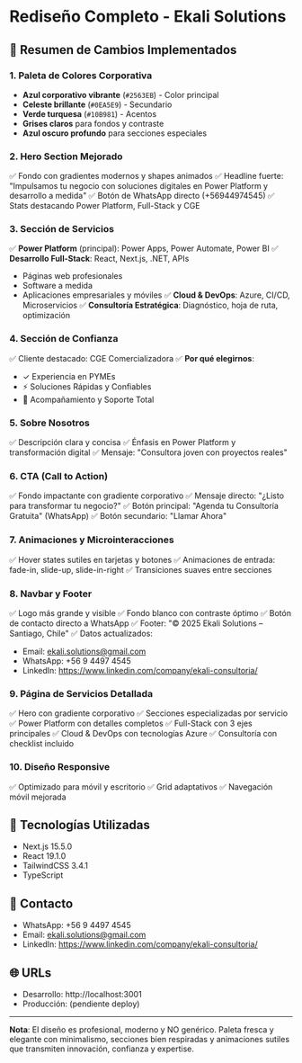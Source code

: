# Rediseño Completo - Ekali Solutions

## 🎨 Resumen de Cambios Implementados

### 1. Paleta de Colores Corporativa
- **Azul corporativo vibrante** (`#2563EB`) - Color principal
- **Celeste brillante** (`#0EA5E9`) - Secundario
- **Verde turquesa** (`#10B981`) - Acentos
- **Grises claros** para fondos y contraste
- **Azul oscuro profundo** para secciones especiales

### 2. Hero Section Mejorado
✅ Fondo con gradientes modernos y shapes animados
✅ Headline fuerte: "Impulsamos tu negocio con soluciones digitales en Power Platform y desarrollo a medida"
✅ Botón de WhatsApp directo (+56944974545)
✅ Stats destacando Power Platform, Full-Stack y CGE

### 3. Sección de Servicios
✅ **Power Platform** (principal): Power Apps, Power Automate, Power BI
✅ **Desarrollo Full-Stack**: React, Next.js, .NET, APIs
- Páginas web profesionales
- Software a medida
- Aplicaciones empresariales y móviles
✅ **Cloud & DevOps**: Azure, CI/CD, Microservicios
✅ **Consultoría Estratégica**: Diagnóstico, hoja de ruta, optimización

### 4. Sección de Confianza
✅ Cliente destacado: CGE Comercializadora
✅ **Por qué elegirnos**:
- ✓ Experiencia en PYMEs
- ⚡ Soluciones Rápidas y Confiables
- 🤝 Acompañamiento y Soporte Total

### 5. Sobre Nosotros
✅ Descripción clara y concisa
✅ Énfasis en Power Platform y transformación digital
✅ Mensaje: "Consultora joven con proyectos reales"

### 6. CTA (Call to Action)
✅ Fondo impactante con gradiente corporativo
✅ Mensaje directo: "¿Listo para transformar tu negocio?"
✅ Botón principal: "Agenda tu Consultoría Gratuita" (WhatsApp)
✅ Botón secundario: "Llamar Ahora"

### 7. Animaciones y Microinteracciones
✅ Hover states sutiles en tarjetas y botones
✅ Animaciones de entrada: fade-in, slide-up, slide-in-right
✅ Transiciones suaves entre secciones

### 8. Navbar y Footer
✅ Logo más grande y visible
✅ Fondo blanco con contraste óptimo
✅ Botón de contacto directo a WhatsApp
✅ Footer: "© 2025 Ekali Solutions – Santiago, Chile"
✅ Datos actualizados:
- Email: ekali.solutions@gmail.com
- WhatsApp: +56 9 4497 4545
- LinkedIn: https://www.linkedin.com/company/ekali-consultoria/

### 9. Página de Servicios Detallada
✅ Hero con gradiente corporativo
✅ Secciones especializadas por servicio
✅ Power Platform con detalles completos
✅ Full-Stack con 3 ejes principales
✅ Cloud & DevOps con tecnologías Azure
✅ Consultoría con checklist incluido

### 10. Diseño Responsive
✅ Optimizado para móvil y escritorio
✅ Grid adaptativos
✅ Navegación móvil mejorada

## 🚀 Tecnologías Utilizadas
- Next.js 15.5.0
- React 19.1.0
- TailwindCSS 3.4.1
- TypeScript

## 📱 Contacto
- WhatsApp: +56 9 4497 4545
- Email: ekali.solutions@gmail.com
- LinkedIn: https://www.linkedin.com/company/ekali-consultoria/

## 🌐 URLs
- Desarrollo: http://localhost:3001
- Producción: (pendiente deploy)

---

**Nota**: El diseño es profesional, moderno y NO genérico. Paleta fresca y elegante con minimalismo, secciones bien respiradas y animaciones sutiles que transmiten innovación, confianza y expertise.
